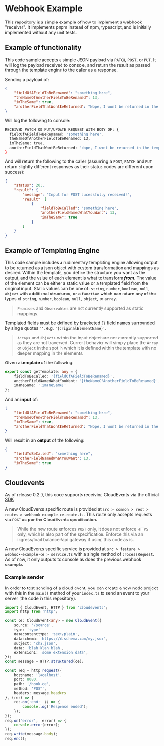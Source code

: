 # Webhook Example

This repository is a simple example of how to implement a webhook "receiver". 
It implements pnpm instead of npm, typescript, and is initially implemented without any unit tests.

## Example of functionality

This code sample accepts a simple JSON payload via `PATCH`, `POST`, or `PUT`. 
It will log the payload received to console, and return the result as passed through the template engine to the caller as a response.

Sending a payload of:
```json
{
	"fieldOfAFieldToBeRenamed": "something here",
	"theNameOfAnotherFieldToBeRenamed": 13,
	"imTheSame": true,
	"anotherFieldThatWontBeReturned": "Nope, I wont be returned in the template!"
}
```

Will log the following to console:
```bash
RECEIVED PATCH OR PUT/UPDATE REQUEST WITH BODY OF: {
  fieldOfAFieldToBeRenamed: 'something here',
  theNameOfAnotherFieldToBeRenamed: 13,
  imTheSame: true,
  anotherFieldThatWontBeReturned: 'Nope, I wont be returned in the template!'
}
```

And will return the following to the caller (assuming a `POST`, `PATCH` and `PUT` return slightly different responses as their status codes are different upon success):
```json
{
	"status": 201,
	"result": {
		"message": "Input for POST sucessfully received!",
		"result": [
			{
				"fieldToBeCalled": "something here",
				"anotherFieldNamedWhatYouWant": 13,
				"imTheSame": true
			}
		]
	}
}
```

## Example of Templating Engine

This code sample includes a rudimentary templating engine allowing output to be returned as a json object with custom transformation and mappings as desired. Within the template, you define the structure you want as the output, and the value of each element is what to transform ***from***. The value of the element can be either a static value or a templated field from the original input.
Static values can be one of: `string`, `number`, `boolean`, `null`, `object` with additional structures, or a `function` which can return any of the types of `string`, `number`, `boolean`, `null,` `object`, or `array`.

> `Promises` and `Observables` are not currently supported as static mappings.

Templated fields must be defined by bracketed `{}` field names surrounded by single quotes `''`. e.g. `'{originalElementName}'`.

> `Arrays` and `Objects` within the input object are not currently supported as they are not traversed. Current behavior will simply place the `Array` or `Object` in the spot in which it is defined within the template with no deeper mapping in the elements.

Given a **template** of the following:
```typescript
export const getTemplate: any = {
    fieldToBeCalled: '{fieldOfAFieldToBeRenamed}',
    anotherFieldNamedWhatYouWant: '{theNameOfAnotherFieldToBeRenamed}',
    imTheSame: '{imTheSame}'
};
```

And an **input** of:
```json
{
	"fieldOfAFieldToBeRenamed": "something here",
	"theNameOfAnotherFieldToBeRenamed": 13,
	"imTheSame": true,
	"anotherFieldThatWontBeReturned": "Nope, I wont be returned in the template!"
}
```

Will result in an **output** of the following:
```json
{
    "fieldToBeCalled": "something here",
    "anotherFieldNamedWhatYouWant": 13,
    "imTheSame": true
}
```

## Cloudevents

As of release 0.2.0, this code supports receiving CloudEvents via the official [SDK](https://github.com/cloudevents/sdk-javascript)

A new CloudEvents specific route is provided at `src > common > rest > routes > webhook-example-ce.route.ts`. This route only accepts requests via `POST` as per the CloudEvents specification. 

> While the new route enforces `POST` only, it does not enforce `HTTPS` only, which is also part of the specification. Enforce this via an ingress/load balancer/api gateway if using this code as is.

A new CloudEvents specific service is provided at `src > feature > webhook-example-ce > service.ts` with a single method of `processRequest`. As of now, it only outputs to console as does the previous webhook example.

### Example sender

In order to test sending of a cloud event, you can create a new node project with this in the `main()` method of your `index.ts` to send an event to your server (the code in this repository).

```typescript
import { CloudEvent, HTTP } from 'cloudevents';
import http from 'http';

const ce: CloudEvent<any> = new CloudEvent({
    source: '/source',
    type: 'type',
    datacontenttype: 'text/plain',
    dataschema: 'https://d.schema.com/my.json',
    subject: 'cha.json',
    data: 'blah blah blah',
    extension1: 'some extension data',
});
const message = HTTP.structured(ce);

const req = http.request({
    hostname: 'localhost', 
    port: 8080, 
    path: '/hook-ce', 
    method: 'POST',
    headers: message.headers
}, (res) => {
    res.on('end', () => {
        console.log('Response ended');
    });
});
req.on('error', (error) => {
    console.error(error);
});
req.write(message.body);
req.end();
```